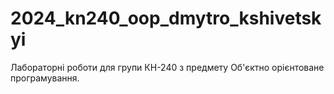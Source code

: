 # 2024_kn240_oop_dmytro_kshivetskyi
Лабораторні роботи для групи КН-240 з предмету Об'єктно орієнтоване програмування.
